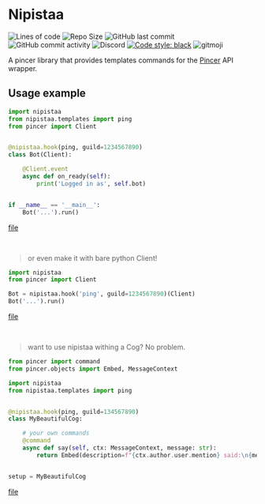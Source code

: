 # Nipistaa

![Lines of code](https://tokei.rs/b1/github/Sigmanificient/nipistaa?category=code&path=nipistaa)
![Repo Size](https://img.shields.io/github/repo-size/Sigmanificient/nipistaa)
![GitHub last commit](https://img.shields.io/github/last-commit/Sigmanificient/nipistaa)
![GitHub commit activity](https://img.shields.io/github/commit-activity/m/Sigmanificient/nipistaa?label=commits)
![Discord](https://img.shields.io/discord/881531065859190804)
[![Code style: black](https://img.shields.io/badge/code%20style-black-000000.svg)](https://github.com/psf/black)
![gitmoji](https://img.shields.io/badge/gitmoji-%20🚀%20💀-FFDD67.svg)

A pincer library that provides templates commands for the [Pincer](https://github.com/pincer-org/pincer) API wrapper.

## Usage example

```py
import nipistaa
from nipistaa.templates import ping
from pincer import Client


@nipistaa.hook(ping, guild=1234567890)
class Bot(Client):

    @Client.event
    async def on_ready(self):
        print('Logged in as', self.bot)


if __name__ == '__main__':
    Bot('...').run()
```
[file](/examples/bot.py)

<br>

> or even make it with bare python Client!
```py
import nipistaa
from pincer import Client

Bot = nipistaa.hook('ping', guild=1234567890)(Client)
Bot('...').run()
```
[file](/examples/client.py)

<br>

> want  to use nipistaa withing a Cog? No problem.

```py
from pincer import command
from pincer.objects import Embed, MessageContext

import nipistaa
from nipistaa.templates import ping


@nipistaa.hook(ping, guild=134567890)
class MyBeautifulCog:

    # your own commands
    @command
    async def say(self, ctx: MessageContext, message: str):
        return Embed(description=f"{ctx.author.user.mention} said:\n{message}")


setup = MyBeautifulCog
```
[file](/examples/cogs/bot.py)
